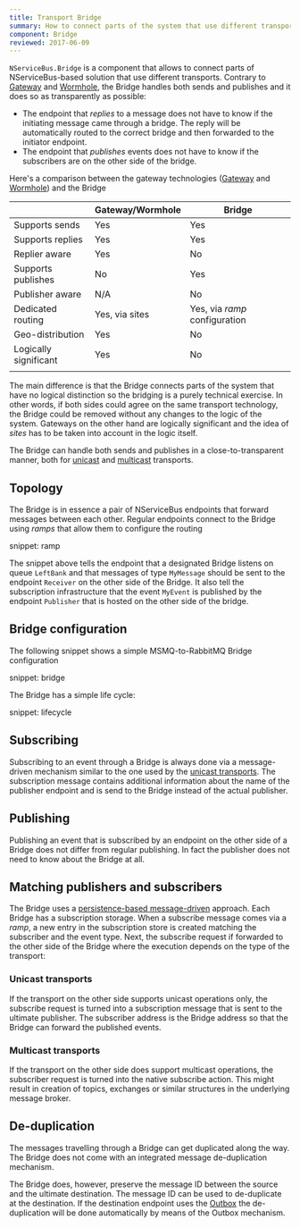 ```yaml
---
title: Transport Bridge
summary: How to connect parts of the system that use different transports 
component: Bridge
reviewed: 2017-06-09
---
```


`NServiceBus.Bridge` is a component that allows to connect parts of NServiceBus-based solution that use different transports. Contrary to [Gateway](/nservicebus/gateway/) and [Wormhole](/nservicebus/wormhole), the Bridge handles both sends and publishes and it does so as transparently as possible:
 * The endpoint that *replies* to a message does not have to know if the initiating message came through a bridge. The reply will be automatically routed to the correct bridge and then forwarded to the initiator endpoint.
 * The endpoint that *publishes* events does not have to know if the subscribers are on the other side of the bridge.



Here's a comparison between the gateway technologies ([Gateway](/nservicebus/gateway/) and [Wormhole](/nservicebus/wormhole)) and the Bridge

|                         | Gateway/Wormhole                        | Bridge                                                                                  |
|-------------------------|-----------------------------------------|-----------------------------------------------------------------------------------------|
| Supports sends          | Yes                                     | Yes                                                                                     |
| Supports replies        | Yes                                     | Yes                                                                                     |
| Replier aware           | Yes                                     | No                                                                                      |
| Supports publishes      | No                                      | Yes                                                                                     |
| Publisher aware         | N/A                                     | No                                                                                      |
| Dedicated routing       | Yes, via sites                          | Yes, via *ramp* configuration                                                           |
| Geo-distribution        | Yes                                     | No                                                                                      |
| Logically significant   | Yes                                     | No                                                                                      |
|                         |                                         |                                                                                         |

The main difference is that the Bridge connects parts of the system that have no logical distinction so the bridging is a purely technical exercise. In other words, if both sides could agree on the same transport technology, the Bridge could be removed without any changes to the logic of the system. Gateways on the other hand are logically significant and the idea of *sites* has to be taken into account in the logic itself.

The Bridge can handle both sends and publishes in a close-to-transparent manner, both for [unicast](/nservicebus/transports/#types-of-transports-unicast-only-transports) and [multicast](/nservicebus/transports/#types-of-transports-multicast-enabled-transports) transports.


## Topology

The Bridge is in essence a pair of NServiceBus endpoints that forward messages between each other. Regular endpoints connect to the Bridge using *ramps* that allow them to configure the routing

snippet: ramp 

The snippet above tells the endpoint that a designated Bridge listens on queue `LeftBank` and that messages of type `MyMessage` should be sent to the endpoint `Receiver` on the other side of the Bridge. It also tell the subscription infrastructure that the event `MyEvent` is published by the endpoint `Publisher` that is hosted on the other side of the bridge.


## Bridge configuration

The following snippet shows a simple MSMQ-to-RabbitMQ Bridge configuration

snippet: bridge

The Bridge has a simple life cycle:

snippet: lifecycle


## Subscribing

Subscribing to an event through a Bridge is always done via a message-driven mechanism similar to the one used by the [unicast transports](/nservicebus/transports/#types-of-transports-unicast-only-transports). The subscription message contains additional information about the name of the publisher endpoint and is send to the Bridge instead of the actual publisher.


## Publishing

Publishing an event that is subscribed by an endpoint on the other side of a Bridge does not differ from regular publishing. In fact the publisher does not need to know about the Bridge at all.


## Matching publishers and subscribers

The Bridge uses a [persistence-based message-driven](/nservicebus/messaging/publish-subscribe/#mechanics-persistence-based-message-driven) approach. Each Bridge has a subscription storage. When a subscribe message comes via a *ramp*, a new entry in the subscription store is created matching the subscriber and the event type. Next, the subscribe request if forwarded to the other side of the Bridge where the execution depends on the type of the transport:


### Unicast transports

If the transport on the other side supports unicast operations only, the subscribe request is turned into a subscription message that is sent to the ultimate publisher. The subscriber address is the Bridge address so that the Bridge can forward the published events.


### Multicast transports

If the transport on the other side does support multicast operations, the subscriber request is turned into the native subscribe action. This might result in creation of topics, exchanges or similar structures in the underlying message broker. 


## De-duplication

The messages travelling through a Bridge can get duplicated along the way. The Bridge does not come with an integrated message de-duplication mechanism.

The Bridge does, however, preserve the message ID between the source and the ultimate destination. The message ID can be used to de-duplicate at the destination. If the destination endpoint uses the [Outbox](/nservicebus/outbox/) the de-duplication will be done automatically by means of the Outbox mechanism.
